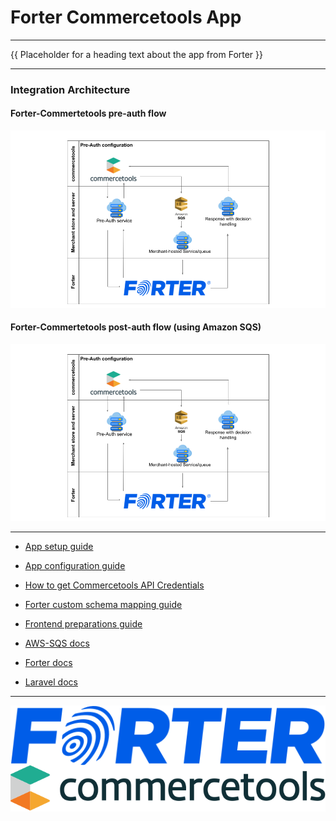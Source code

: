 
# Forter Commercetools App

---

{{ Placeholder for a heading text about the app from Forter }}

---

### Integration Architecture

#### Forter-Commertetools pre-auth flow
![Commercetools API client scopes](./docs/images/forter-ct-pre-auth-flow-diagram.png)

#### Forter-Commertetools post-auth flow (using Amazon SQS)
![Commercetools API client scopes](./docs/images/forter-ct-pre-auth-flow-diagram.png)

---

* [App setup guide](./docs/setup-guide.md)

* [App configuration guide](./docs/images/configuration-guide.md)

* [How to get Commercetools API Credentials](./docs/how-to-get-commercetools-api-credentials.md)

* [Forter custom schema mapping guide](./docs/forter-schema-custom-mapping-guide.md)

* [Frontend preparations guide](./docs/frontend-preparations.md)

* [AWS-SQS docs](https://docs.aws.amazon.com/AWSSimpleQueueService/latest/SQSDeveloperGuide/sqs-setting-up.html)

* [Forter docs](https://docs.forter.com/)

* [Laravel docs](https://laravel.com/docs/10.x)

---

<div>
    <a href="https://forter.com/" title="Forter" target="_blank" align="left">
        <img src="./docs/images/forter-logo.svg" alt="Forter Logo" align="left">
    </a>
    <a href="https://commercetools.com/" title="Commercetools" target="_blank" align="right">
        <img src="./docs/images/commercetools-logo.svg" alt="Commercetools Logo" align="right">
    </a>
<div>
